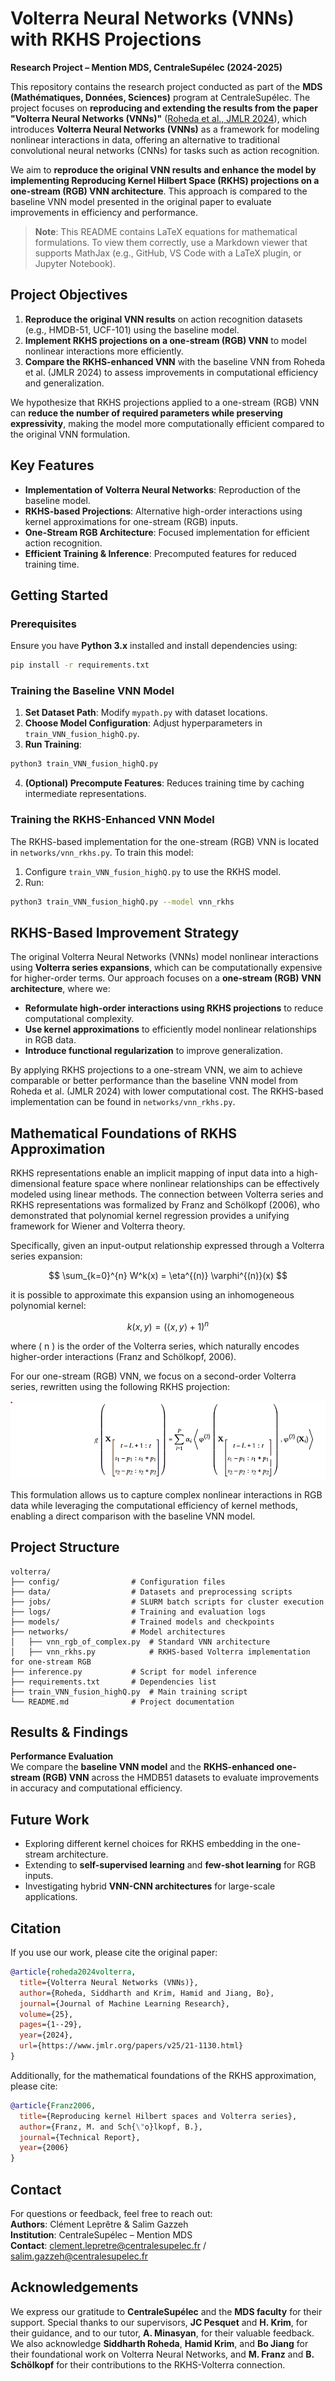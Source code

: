 # Volterra Neural Networks (VNNs) with RKHS Projections

**Research Project – Mention MDS, CentraleSupélec (2024-2025)**

This repository contains the research project conducted as part of the **MDS (Mathématiques, Données, Sciences)** program at CentraleSupélec. The project focuses on **reproducing and extending the results from the paper "Volterra Neural Networks (VNNs)"** ([Roheda et al., JMLR 2024](https://www.jmlr.org/papers/v25/21-1130.html)), which introduces **Volterra Neural Networks (VNNs)** as a framework for modeling nonlinear interactions in data, offering an alternative to traditional convolutional neural networks (CNNs) for tasks such as action recognition.

We aim to **reproduce the original VNN results and enhance the model by implementing Reproducing Kernel Hilbert Space (RKHS) projections on a one-stream (RGB) VNN architecture**. This approach is compared to the baseline VNN model presented in the original paper to evaluate improvements in efficiency and performance.

> **Note**: This README contains LaTeX equations for mathematical formulations. To view them correctly, use a Markdown viewer that supports MathJax (e.g., GitHub, VS Code with a LaTeX plugin, or Jupyter Notebook).

## Project Objectives

1. **Reproduce the original VNN results** on action recognition datasets (e.g., HMDB-51, UCF-101) using the baseline model.
2. **Implement RKHS projections on a one-stream (RGB) VNN** to model nonlinear interactions more efficiently.
3. **Compare the RKHS-enhanced VNN** with the baseline VNN from Roheda et al. (JMLR 2024) to assess improvements in computational efficiency and generalization.

We hypothesize that RKHS projections applied to a one-stream (RGB) VNN can **reduce the number of required parameters while preserving expressivity**, making the model more computationally efficient compared to the original VNN formulation.

## Key Features

- **Implementation of Volterra Neural Networks**: Reproduction of the baseline model.
- **RKHS-based Projections**: Alternative high-order interactions using kernel approximations for one-stream (RGB) inputs.
- **One-Stream RGB Architecture**: Focused implementation for efficient action recognition.
- **Efficient Training & Inference**: Precomputed features for reduced training time.

## Getting Started

### Prerequisites

Ensure you have **Python 3.x** installed and install dependencies using:

```bash
pip install -r requirements.txt
```

### Training the Baseline VNN Model

1. **Set Dataset Path**: Modify `mypath.py` with dataset locations.
2. **Choose Model Configuration**: Adjust hyperparameters in `train_VNN_fusion_highQ.py`.
3. **Run Training**:

```bash
python3 train_VNN_fusion_highQ.py
```

4. **(Optional) Precompute Features**: Reduces training time by caching intermediate representations.

### Training the RKHS-Enhanced VNN Model

The RKHS-based implementation for the one-stream (RGB) VNN is located in `networks/vnn_rkhs.py`. To train this model:

1. Configure `train_VNN_fusion_highQ.py` to use the RKHS model.
2. Run:

```bash
python3 train_VNN_fusion_highQ.py --model vnn_rkhs
```

## RKHS-Based Improvement Strategy

The original Volterra Neural Networks (VNNs) model nonlinear interactions using **Volterra series expansions**, which can be computationally expensive for higher-order terms. Our approach focuses on a **one-stream (RGB) VNN architecture**, where we:

- **Reformulate high-order interactions using RKHS projections** to reduce computational complexity.
- **Use kernel approximations** to efficiently model nonlinear relationships in RGB data.
- **Introduce functional regularization** to improve generalization.

By applying RKHS projections to a one-stream VNN, we aim to achieve comparable or better performance than the baseline VNN model from Roheda et al. (JMLR 2024) with lower computational cost. The RKHS-based implementation can be found in `networks/vnn_rkhs.py`.

## Mathematical Foundations of RKHS Approximation

RKHS representations enable an implicit mapping of input data into a high-dimensional feature space where nonlinear relationships can be effectively modeled using linear methods. The connection between Volterra series and RKHS representations was formalized by Franz and Schölkopf (2006), who demonstrated that polynomial kernel regression provides a unifying framework for Wiener and Volterra theory.

Specifically, given an input-output relationship expressed through a Volterra series expansion:

$$
\sum_{k=0}^{n} W^k(x) = \eta^{(n)} \varphi^{(n)}(x)
$$

it is possible to approximate this expansion using an inhomogeneous polynomial kernel:

$$
k(x, y) = (\langle x, y \rangle + 1)^n
$$

where \( n \) is the order of the Volterra series, which naturally encodes higher-order interactions (Franz and Schölkopf, 2006).

For our one-stream (RGB) VNN, we focus on a second-order Volterra series, rewritten using the following RKHS projection:

<div align="center">
  <img src="figures/rkhs_formule.png" alt="RKHS Formula">
</div>

This formulation allows us to capture complex nonlinear interactions in RGB data while leveraging the computational efficiency of kernel methods, enabling a direct comparison with the baseline VNN model.

## Project Structure

```
volterra/
├── config/                # Configuration files
├── data/                  # Datasets and preprocessing scripts
├── jobs/                  # SLURM batch scripts for cluster execution
├── logs/                  # Training and evaluation logs
├── models/                # Trained models and checkpoints
├── networks/              # Model architectures
│   ├── vnn_rgb_of_complex.py  # Standard VNN architecture
│   ├── vnn_rkhs.py            # RKHS-based Volterra implementation for one-stream RGB
├── inference.py           # Script for model inference
├── requirements.txt       # Dependencies list
├── train_VNN_fusion_highQ.py  # Main training script
└── README.md              # Project documentation
```

## Results & Findings

**Performance Evaluation**  
We compare the **baseline VNN model** and the **RKHS-enhanced one-stream (RGB) VNN** across the HMDB51 datasets to evaluate improvements in accuracy and computational efficiency.

## Future Work

- Exploring different kernel choices for RKHS embedding in the one-stream architecture.
- Extending to **self-supervised learning** and **few-shot learning** for RGB inputs.
- Investigating hybrid **VNN-CNN architectures** for large-scale applications.

## Citation

If you use our work, please cite the original paper:

```bibtex
@article{roheda2024volterra,
  title={Volterra Neural Networks (VNNs)},
  author={Roheda, Siddharth and Krim, Hamid and Jiang, Bo},
  journal={Journal of Machine Learning Research},
  volume={25},
  pages={1--29},
  year={2024},
  url={https://www.jmlr.org/papers/v25/21-1130.html}
}
```

Additionally, for the mathematical foundations of the RKHS approximation, please cite:

```bibtex
@article{Franz2006,
  title={Reproducing kernel Hilbert spaces and Volterra series},
  author={Franz, M. and Sch{\"o}lkopf, B.},
  journal={Technical Report},
  year={2006}
}
```

## Contact

For questions or feedback, feel free to reach out:  
**Authors**: Clément Leprêtre & Salim Gazzeh  
**Institution**: CentraleSupélec – Mention MDS  
**Contact**: clement.lepretre@centralesupelec.fr / salim.gazzeh@centralesupelec.fr

## Acknowledgements

We express our gratitude to **CentraleSupélec** and the **MDS faculty** for their support. Special thanks to our supervisors, **JC Pesquet** and **H. Krim**, for their guidance, and to our tutor, **A. Minasyan**, for their valuable feedback. We also acknowledge **Siddharth Roheda**, **Hamid Krim**, and **Bo Jiang** for their foundational work on Volterra Neural Networks, and **M. Franz** and **B. Schölkopf** for their contributions to the RKHS-Volterra connection.